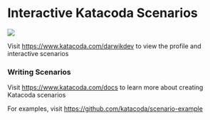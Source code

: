 # Interactive Katacoda Scenarios

[![](http://shields.katacoda.com/katacoda/darwikdev/count.svg)](https://www.katacoda.com/darwikdev "Get your profile on Katacoda.com")

Visit https://www.katacoda.com/darwikdev to view the profile and interactive scenarios

### Writing Scenarios
Visit https://www.katacoda.com/docs to learn more about creating Katacoda scenarios

For examples, visit https://github.com/katacoda/scenario-example
